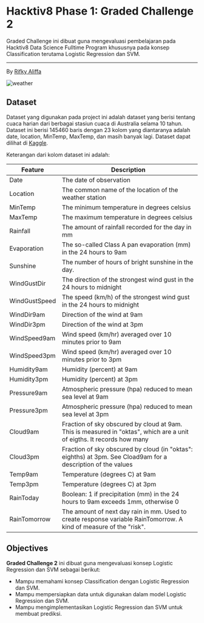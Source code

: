 # Hacktiv8 Phase 1: Graded Challenge 2

Graded Challenge ini dibuat guna mengevaluasi pembelajaran pada Hacktiv8 Data Science Fulltime Program khususnya pada konsep Classification terutama Logistic Regression dan SVM.

---

By [Rifky Aliffa](https://github.com/Penzragon)

![weather](https://images.ctfassets.net/hrltx12pl8hq/6TIZLa1AKeBel0yVO7ReIn/1fc0e2fd9fcc6d66b3cc733aa2547e11/weather-images.jpg?fit=fill&w=800&h=300)

## Dataset

Dataset yang digunakan pada project ini adalah dataset yang berisi tentang cuaca harian dari berbagai stasiun cuaca di Australia selama 10 tahun. Dataset ini berisi 145460 baris dengan 23 kolom yang diantaranya adalah date, location, MinTemp, MaxTemp, dan masih banyak lagi. Dataset dapat dilihat di [Kaggle](https://www.kaggle.com/jsphyg/weather-dataset-rattle-package).

Keterangan dari kolom dataset ini adalah:

| Feature       | Description                                                                                                            |
| ------------- | ---------------------------------------------------------------------------------------------------------------------- |
| Date          | The date of observation                                                                                                |
| Location      | The common name of the location of the weather station                                                                 |
| MinTemp       | The minimum temperature in degrees celsius                                                                             |
| MaxTemp       | The maximum temperature in degrees celsius                                                                             |
| Rainfall      | The amount of rainfall recorded for the day in mm                                                                      |
| Evaporation   | The so-called Class A pan evaporation (mm) in the 24 hours to 9am                                                      |
| Sunshine      | The number of hours of bright sunshine in the day.                                                                     |
| WindGustDir   | The direction of the strongest wind gust in the 24 hours to midnight                                                   |
| WindGustSpeed | The speed (km/h) of the strongest wind gust in the 24 hours to midnight                                                |
| WindDir9am    | Direction of the wind at 9am                                                                                           |
| WindDir3pm    | Direction of the wind at 3pm                                                                                           |
| WindSpeed9am  | Wind speed (km/hr) averaged over 10 minutes prior to 9am                                                               |
| WindSpeed3pm  | Wind speed (km/hr) averaged over 10 minutes prior to 3pm                                                               |
| Humidity9am   | Humidity (percent) at 9am                                                                                              |
| Humidity3pm   | Humidity (percent) at 3pm                                                                                              |
| Pressure9am   | Atmospheric pressure (hpa) reduced to mean sea level at 9am                                                            |
| Pressure3pm   | Atmospheric pressure (hpa) reduced to mean sea level at 3pm                                                            |
| Cloud9am      | Fraction of sky obscured by cloud at 9am. This is measured in "oktas", which are a unit of eigths. It records how many |
| Cloud3pm      | Fraction of sky obscured by cloud (in "oktas": eighths) at 3pm. See Cload9am for a description of the values           |
| Temp9am       | Temperature (degrees C) at 9am                                                                                         |
| Temp3pm       | Temperature (degrees C) at 3pm                                                                                         |
| RainToday     | Boolean: 1 if precipitation (mm) in the 24 hours to 9am exceeds 1mm, otherwise 0                                       |
| RainTomorrow  | The amount of next day rain in mm. Used to create response variable RainTomorrow. A kind of measure of the "risk".     |

## Objectives

**Graded Challenge 2** ini dibuat guna mengevaluasi konsep Logistic Regression dan SVM sebagai berikut:

- Mampu memahami konsep Classification dengan Logistic Regression dan SVM.
- Mampu mempersiapkan data untuk digunakan dalam model Logistic Regression dan SVM.
- Mampu mengimplementasikan Logistic Regression dan SVM untuk membuat prediksi.
